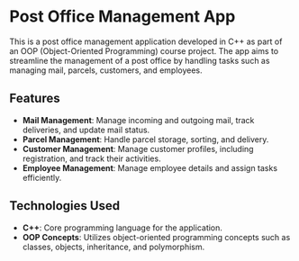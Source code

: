 # Post Office Management App

This is a post office management application developed in C++ as part of an OOP (Object-Oriented Programming) course project. The app aims to streamline the management of a post office by handling tasks such as managing mail, parcels, customers, and employees.

## Features

- **Mail Management**: Manage incoming and outgoing mail, track deliveries, and update mail status.
- **Parcel Management**: Handle parcel storage, sorting, and delivery.
- **Customer Management**: Manage customer profiles, including registration, and track their activities.
- **Employee Management**: Manage employee details and assign tasks efficiently.

## Technologies Used

- **C++**: Core programming language for the application.
- **OOP Concepts**: Utilizes object-oriented programming concepts such as classes, objects, inheritance, and polymorphism.
